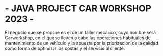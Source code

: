 # - JAVA PROJECT CAR WORKSHOP 2023 -
El negocio que se propone es el de un taller mecánico, cuyo nombre será
Carworkshop, en el que se lleven a cabo las operaciones habituales de
mantenimiento de un vehículo y la apuesta por la priorización de la calidad como forma de optimizar los costes
y el servicio al cliente.
